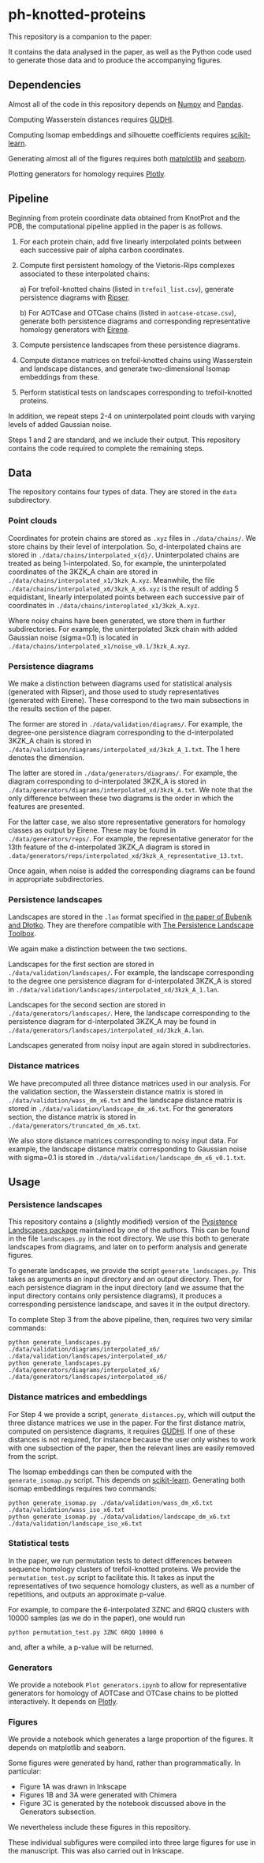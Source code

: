 # ph-knotted-proteins

This repository is a companion to the paper:

It contains the data analysed in the paper, as well as the Python code used to generate those data and to produce the accompanying figures.

## Dependencies

Almost all of the code in this repository depends on [Numpy](https://numpy.org) and [Pandas](https://pandas.pydata.org).

Computing Wasserstein distances requires [GUDHI](https://gudhi.inria.fr).

Computing Isomap embeddings and silhouette coefficients requires [scikit-learn](https://scikit-learn.org/stable/).

Generating almost all of the figures requires both [matplotlib](https://matplotlib.org) and [seaborn](https://seaborn.pydata.org).

Plotting generators for homology requires [Plotly](https://plotly.com).

## Pipeline

Beginning from protein coordinate data obtained from KnotProt and the PDB, the computational pipeline applied in the paper is as follows.

1. For each protein chain, add five linearly interpolated points between each successive pair of alpha carbon coordinates.
2. Compute first persistent homology of the Vietoris-Rips complexes associated to these interpolated chains:

    a) For trefoil-knotted chains (listed in `trefoil_list.csv`), generate persistence diagrams with [Ripser](https://github.com/Ripser/ripser).
    
    b) For AOTCase and OTCase chains (listed in `aotcase-otcase.csv`), generate both persistence diagrams and corresponding representative homology generators with [Eirene](https://github.com/Eetion/Eirene.jl).
    
3. Compute persistence landscapes from these persistence diagrams.
4. Compute distance matrices on trefoil-knotted chains using Wasserstein and landscape distances, and generate two-dimensional Isomap embeddings from these.
5. Perform statistical tests on landscapes corresponding to trefoil-knotted proteins.

In addition, we repeat steps 2-4 on uninterpolated point clouds with varying levels of added Gaussian noise.

Steps 1 and 2 are standard, and we include their output. This repository contains the code required to complete the remaining steps.

## Data

The repository contains four types of data. They are stored in the `data` subdirectory.

### Point clouds

Coordinates for protein chains are stored as `.xyz` files in `./data/chains/`. We store chains by their level of interpolation. So, d-interpolated chains are stored in `./data/chains/interpolated_x{d}/`. Uninterpolated chains are treated as being 1-interpolated. So, for example, the uninterpolated coordinates of the 3KZK_A chain are stored in `./data/chains/interpolated_x1/3kzk_A.xyz`. Meanwhile, the file `./data/chains/interpolated_x6/3kzk_A_x6.xyz` is the result of adding 5 equidistant, linearly interpolated points between each successive pair of coordinates in `./data/chains/interoplated_x1/3kzk_A.xyz`.

Where noisy chains have been generated, we store them in further subdirectories. For example, the uninterpolated 3kzk chain with added Gaussian noise (sigma=0.1) is located in `./data/chains/interpolated_x1/noise_v0.1/3kzk_A.xyz`.

### Persistence diagrams

We make a distinction between diagrams used for statistical analysis (generated with Ripser), and those used to study representatives (generated with Eirene). These correspond to the two main subsections in the results section of the paper.

The former are stored in `./data/validation/diagrams/`. For example, the degree-one persistence diagram corresponding to the d-interpolated 3KZK_A chain is stored in `./data/validation/diagrams/interpolated_xd/3kzk_A_1.txt`. The 1 here denotes the dimension.

The latter are stored in `./data/generators/diagrams/`. For example, the diagram corresponding to d-interpolated 3KZK_A is stored in `./data/generators/diagrams/interpolated_xd/3kzk_A.txt`. We note that the only difference between these two diagrams is the order in which the features are presented.

For the latter case, we also store representative generators for homology classes as output by Eirene. These may be found in `./data/generators/reps/`. For example, the representative generator for the 13th feature of the d-interpolated 3KZK_A diagram is stored in `.data/generators/reps/interpolated_xd/3kzk_A_representative_13.txt`.

Once again, when noise is added the corresponding diagrams can be found in appropriate subdirectories.

### Persistence landscapes

Landscapes are stored in the `.lan` format specified in [the paper of Bubenik and Dłotko](https://www.sciencedirect.com/science/article/pii/S0747717116300104). They are therefore compatible with [The Persistence Landscape Toolbox](https://www2.math.upenn.edu/~dlotko/persistenceLandscape.html).

We again make a distinction between the two sections.

Landscapes for the first section are stored in `./data/validation/landscapes/`. For example, the landscape corresponding to the degree one persistence diagram for d-interpolated 3KZK_A is stored in `./data/validation/landscapes/interpolated_xd/3kzk_A_1.lan`.

Landscapes for the second section are stored in `./data/generators/landscapes/`. Here, the landscape corresponding to the persistence diagram for d-interpolated 3KZK_A may be found in `./data/generators/landscapes/interpolated_xd/3kzk_A.lan`.

Landscapes generated from noisy input are again stored in subdirectories.

### Distance matrices

We have precomputed all three distance matrices used in our analysis. For the validation section, the Wasserstein distance matrix is stored in `./data/validation/wass_dm_x6.txt` and the landscape distance matrix is stored in `./data/validation/landscape_dm_x6.txt`. For the generators section, the distance matrix is stored in `./data/generators/truncated_dm_x6.txt`.

We also store distance matrices corresponding to noisy input data. For example, the landscape distance matrix corresponding to Gaussian noise with sigma=0.1 is stored in `./data/validation/landscape_dm_x6_v0.1.txt`.

## Usage

### Persistence landscapes

This repository contains a (slightly modified) version of the [Pysistence Landscapes package](https://gitlab.com/kfbenjamin/pysistence-landscapes) maintained by one of the authors. This can be found in the file `landscapes.py` in the root directory. We use this both to generate landscapes from diagrams, and later on to perform analysis and generate figures.

To generate landscapes, we provide the script `generate_landscapes.py`. This takes as arguments an input directory and an output directory. Then, for each persistence diagram in the input directory (and we assume that the input directory contains only persistence diagrams), it produces a corresponding persistence landscape, and saves it in the output directory.

To complete Step 3 from the above pipeline, then, requires two very similar commands:

```
python generate_landscapes.py ./data/validation/diagrams/interpolated_x6/ ./data/validation/landscapes/interpolated_x6/
python generate_landscapes.py ./data/generators/diagrams/interpolated_x6/ ./data/generators/landscapes/interpolated_x6/
```

### Distance matrices and embeddings

For Step 4 we provide a script, `generate_distances.py`, which will output the three distance matrices we use in the paper. For the first distance matrix, computed on persistence diagrams, it requires [GUDHI](https://gudhi.inria.fr). If one of these distances is not required, for instance because the user only wishes to work with one subsection of the paper, then the relevant lines are easily removed from the script.

The Isomap embeddings can then be computed with the `generate_isomap.py` script. This depends on [scikit-learn](https://scikit-learn.org/stable/). Generating both isomap embeddings requires two commands:

```
python generate_isomap.py ./data/validation/wass_dm_x6.txt ./data/validation/wass_iso_x6.txt
python generate_isomap.py ./data/validation/landscape_dm_x6.txt ./data/validation/landscape_iso_x6.txt
```

### Statistical tests

In the paper, we run permutation tests to detect differences between sequence homology clusters of trefoil-knotted proteins. We provide the `permutation_test.py` script to facilitate this. It takes as input the representatives of two sequence homology clusters, as well as a number of repetitions, and outputs an approximate p-value.

For example, to compare the 6-interpolated 3ZNC and 6RQQ clusters with 10000 samples (as we do in the paper), one would run

```
python permutation_test.py 3ZNC 6RQQ 10000 6
```
and, after a while, a p-value will be returned.

### Generators

We provide a notebook `Plot generators.ipynb` to allow for representative generators for homology of AOTCase and OTCase chains to be plotted interactively. It depends on [Plotly](https://plotly.com).

### Figures

We provide a notebook which generates a large proportion of the figures. It depends on matplotlib and seaborn.

Some figures were generated by hand, rather than programmatically. In particular:

* Figure 1A was drawn in Inkscape
* Figures 1B and 3A were generated with Chimera
* Figure 3C is generated by the notebook discussed above in the Generators subsection.

We nevertheless include these figures in this repository.

These individual subfigures were compiled into three large figures for use in the manuscript. This was also carried out in Inkscape.
